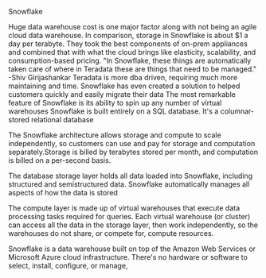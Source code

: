 Snowflake

Huge data warehouse cost is one major factor along with not being an agile cloud data warehouse. In comparison, storage in Snowflake is about $1 a day per terabyte.
 They took the best components of on-prem appliances and combined that with what the cloud brings like elasticity, scalability, and consumption-based pricing.
"In Snowflake, these things are automatically taken care of where in Teradata these are things that need to be managed." -Shiv Girijashankar
Teradata is more dba driven, requiring much more maintaining and time.
Snowflake has even created a solution to helped customers quickly and easily migrate their data
The most remarkable feature of Snowflake is its ability to spin up any number of virtual warehouses
Snowflake is built entirely on a SQL database. It's a columnar-stored relational database

The Snowflake architecture allows storage and compute to scale independently, so customers can use and pay for storage and computation separately.Storage is billed by terabytes stored per month, and computation is billed on a per-second basis.

The database storage layer holds all data loaded into Snowflake, including structured and semistructured data. Snowflake automatically manages all aspects of how the data is stored

The compute layer is made up of virtual warehouses that execute data processing tasks required for queries. Each virtual warehouse (or cluster) can access all the data in the storage layer, then work independently, so the warehouses do not share, or compete for, compute resources.

Snowflake is a data warehouse built on top of the Amazon Web Services or Microsoft Azure cloud infrastructure. There's no hardware or software to select, install, configure, or manage,